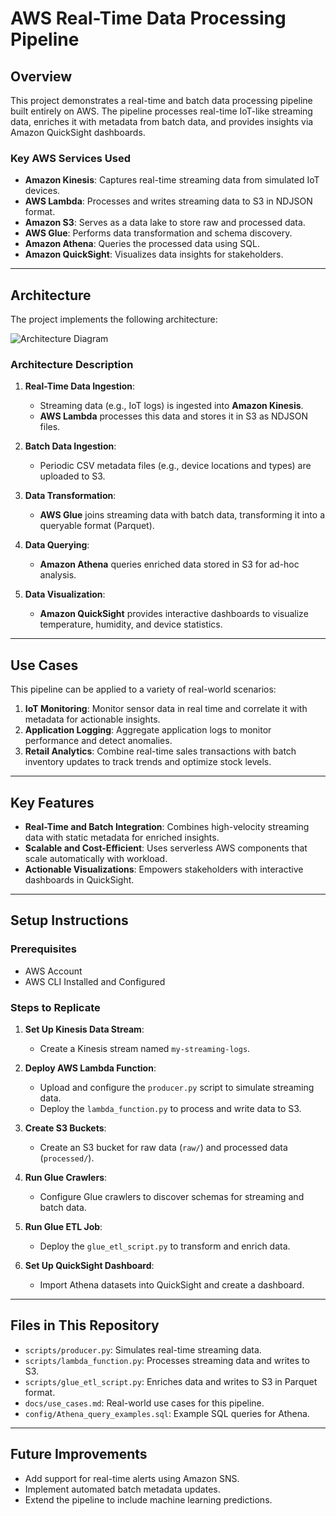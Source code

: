 # AWS Real-Time Data Processing Pipeline

## Overview
This project demonstrates a real-time and batch data processing pipeline built entirely on AWS. The pipeline processes real-time IoT-like streaming data, enriches it with metadata from batch data, and provides insights via Amazon QuickSight dashboards.

### Key AWS Services Used
- **Amazon Kinesis**: Captures real-time streaming data from simulated IoT devices.
- **AWS Lambda**: Processes and writes streaming data to S3 in NDJSON format.
- **Amazon S3**: Serves as a data lake to store raw and processed data.
- **AWS Glue**: Performs data transformation and schema discovery.
- **Amazon Athena**: Queries the processed data using SQL.
- **Amazon QuickSight**: Visualizes data insights for stakeholders.

---

## Architecture
The project implements the following architecture:

![Architecture Diagram](architecture/architecture_diagram.png)

### Architecture Description
1. **Real-Time Data Ingestion**:
   - Streaming data (e.g., IoT logs) is ingested into **Amazon Kinesis**.
   - **AWS Lambda** processes this data and stores it in S3 as NDJSON files.

2. **Batch Data Ingestion**:
   - Periodic CSV metadata files (e.g., device locations and types) are uploaded to S3.

3. **Data Transformation**:
   - **AWS Glue** joins streaming data with batch data, transforming it into a queryable format (Parquet).

4. **Data Querying**:
   - **Amazon Athena** queries enriched data stored in S3 for ad-hoc analysis.

5. **Data Visualization**:
   - **Amazon QuickSight** provides interactive dashboards to visualize temperature, humidity, and device statistics.

---

## Use Cases
This pipeline can be applied to a variety of real-world scenarios:
1. **IoT Monitoring**: Monitor sensor data in real time and correlate it with metadata for actionable insights.
2. **Application Logging**: Aggregate application logs to monitor performance and detect anomalies.
3. **Retail Analytics**: Combine real-time sales transactions with batch inventory updates to track trends and optimize stock levels.

---

## Key Features
- **Real-Time and Batch Integration**: Combines high-velocity streaming data with static metadata for enriched insights.
- **Scalable and Cost-Efficient**: Uses serverless AWS components that scale automatically with workload.
- **Actionable Visualizations**: Empowers stakeholders with interactive dashboards in QuickSight.

---

## Setup Instructions

### Prerequisites
- AWS Account
- AWS CLI Installed and Configured

### Steps to Replicate
1. **Set Up Kinesis Data Stream**:
   - Create a Kinesis stream named `my-streaming-logs`.

2. **Deploy AWS Lambda Function**:
   - Upload and configure the `producer.py` script to simulate streaming data.
   - Deploy the `lambda_function.py` to process and write data to S3.

3. **Create S3 Buckets**:
   - Create an S3 bucket for raw data (`raw/`) and processed data (`processed/`).

4. **Run Glue Crawlers**:
   - Configure Glue crawlers to discover schemas for streaming and batch data.

5. **Run Glue ETL Job**:
   - Deploy the `glue_etl_script.py` to transform and enrich data.

6. **Set Up QuickSight Dashboard**:
   - Import Athena datasets into QuickSight and create a dashboard.

---

## Files in This Repository
- `scripts/producer.py`: Simulates real-time streaming data.
- `scripts/lambda_function.py`: Processes streaming data and writes to S3.
- `scripts/glue_etl_script.py`: Enriches data and writes to S3 in Parquet format.
- `docs/use_cases.md`: Real-world use cases for this pipeline.
- `config/Athena_query_examples.sql`: Example SQL queries for Athena.

---

## Future Improvements
- Add support for real-time alerts using Amazon SNS.
- Implement automated batch metadata updates.
- Extend the pipeline to include machine learning predictions.

